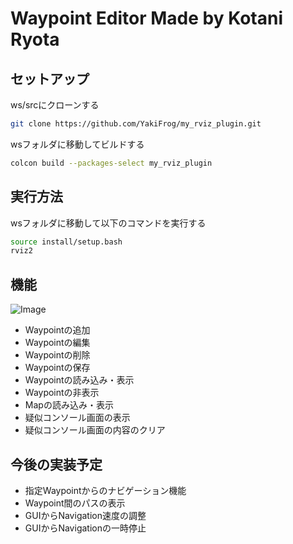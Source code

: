 # Waypoint Editor Made by Kotani Ryota

## セットアップ

ws/srcにクローンする
<!-- setup commands -->
```bash
git clone https://github.com/YakiFrog/my_rviz_plugin.git
```

wsフォルダに移動してビルドする
<!-- build commands -->
```bash
colcon build --packages-select my_rviz_plugin
```

## 実行方法

wsフォルダに移動して以下のコマンドを実行する
<!-- run commands -->
```bash
source install/setup.bash
rviz2
```

## 機能

<!-- 画像表示 -->
![Image]({WaypointEditorの画面.png})

- Waypointの追加
- Waypointの編集
- Waypointの削除
- Waypointの保存
- Waypointの読み込み・表示
- Waypointの非表示
- Mapの読み込み・表示
- 疑似コンソール画面の表示
- 疑似コンソール画面の内容のクリア

## 今後の実装予定

- 指定Waypointからのナビゲーション機能
- Waypoint間のパスの表示
- GUIからNavigation速度の調整
- GUIからNavigationの一時停止